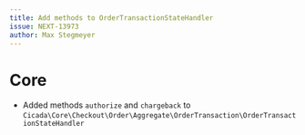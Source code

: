 ```yaml
---
title: Add methods to OrderTransactionStateHandler
issue: NEXT-13973
author: Max Stegmeyer
---
```

# Core
* Added methods `authorize` and `chargeback` to `Cicada\Core\Checkout\Order\Aggregate\OrderTransaction\OrderTransactionStateHandler`

